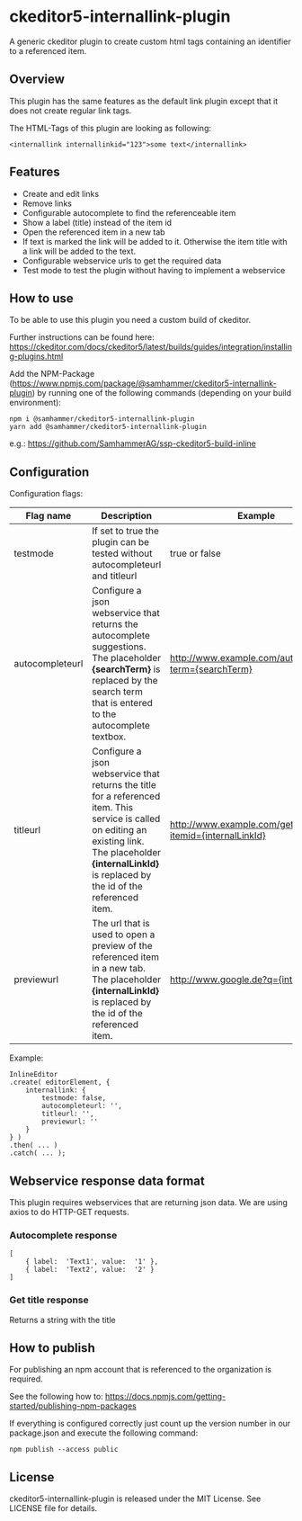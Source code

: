 
# ckeditor5-internallink-plugin
A generic ckeditor plugin to create custom html tags containing an identifier to a referenced item.

## Overview
This plugin has the same features as the default link plugin except that it does not create regular link tags.

The HTML-Tags of this plugin are looking as following:

    <internallink internallinkid="123">some text</internallink>
  
## Features

 - Create and edit links
 - Remove links
 - Configurable autocomplete to find the referenceable item
 - Show a label (title) instead of the item id
 - Open the referenced item in a new tab
 - If text is marked the link will be added to it. Otherwise the item title with a link will be added to the text.
 - Configurable webservice urls to get the required data
 - Test mode to test the plugin without having to implement a webservice
 
## How to use
To be able to use this plugin you need a custom build of ckeditor.

Further instructions can be found here:
https://ckeditor.com/docs/ckeditor5/latest/builds/guides/integration/installing-plugins.html

Add the NPM-Package (https://www.npmjs.com/package/@samhammer/ckeditor5-internallink-plugin) by running one of the following commands (depending on your build environment):

    npm i @samhammer/ckeditor5-internallink-plugin
    yarn add @samhammer/ckeditor5-internallink-plugin

e.g.: https://github.com/SamhammerAG/ssp-ckeditor5-build-inline

## Configuration
Configuration flags:

| Flag name | Description | Example |
| --- | --- | --- |
| testmode | If set to true the plugin can be tested without autocompleteurl and titleurl | true or false |
| autocompleteurl | Configure a json webservice that returns the autocomplete suggestions. The placeholder **{searchTerm}** is replaced by the search term that is entered to the autocomplete textbox. | http://www.example.com/autocomplete?term={searchTerm} |
| titleurl | Configure a json webservice that returns the title for a referenced item. This service is called on editing an existing link. The placeholder **{internalLinkId}** is replaced by the id of the referenced item. | http://www.example.com/gettitle?itemid={internalLinkId} |
| previewurl | The url that is used to open a preview of the referenced item in a new tab. The placeholder **{internalLinkId}** is replaced by the id of the referenced item. | http://www.google.de?q={internalLinkId} |

Example:

    InlineEditor
	.create( editorElement, {
		internallink: {
			testmode: false,
			autocompleteurl: '',
			titleurl: '',
			previewurl: ''
		}
	} )
	.then( ... )
	.catch( ... );

## Webservice response data format

This plugin requires webservices that are returning json data.
We are using axios to do HTTP-GET requests.

### Autocomplete response

    [
	    { label:  'Text1', value:  '1' },
	    { label:  'Text2', value:  '2' }
	]

### Get title response

Returns a string with the title

## How to publish

For publishing an npm account that is referenced to the organization is required.

See the following how to:
https://docs.npmjs.com/getting-started/publishing-npm-packages

If everything is configured correctly just count up the version number in our package.json and execute the following command:

    npm publish --access public

## License

ckeditor5-internallink-plugin is released under the MIT License. See LICENSE file for details.
